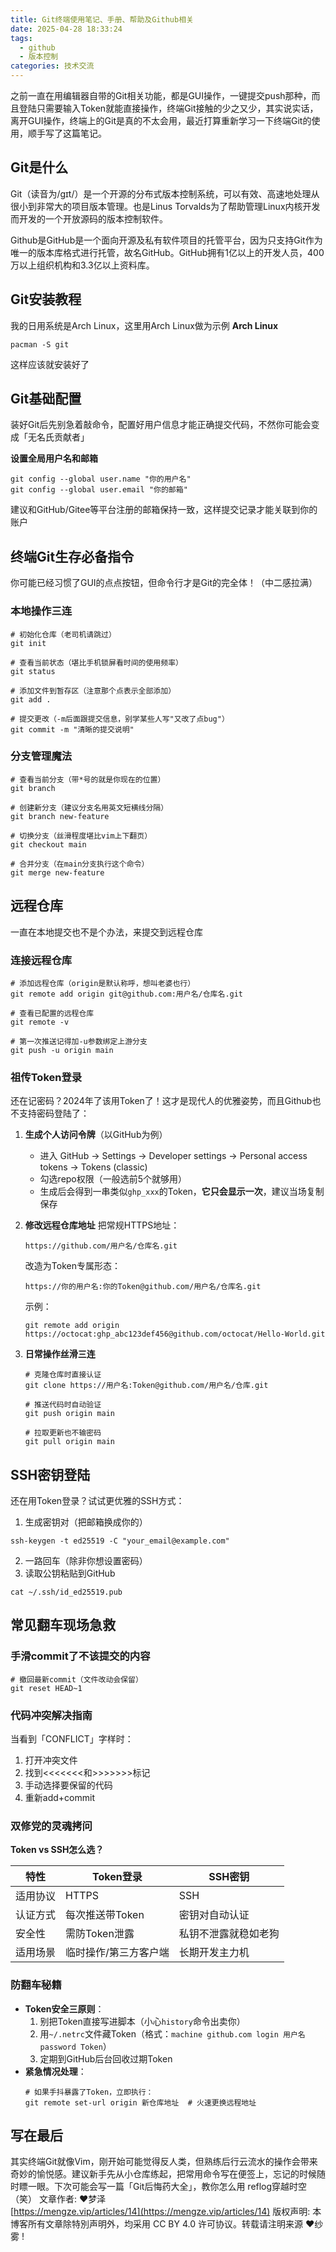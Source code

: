 ```yaml
---
title: Git终端使用笔记、手册、帮助及Github相关
date: 2025-04-28 18:33:24 
tags:
  - github
  - 版本控制
categories: 技术交流
---
```

之前一直在用编辑器自带的Git相关功能，都是GUI操作，一键提交push那种，而且登陆只需要输入Token就能直接操作，终端Git接触的少之又少，其实说实话，离开GUI操作，终端上的Git是真的不太会用，最近打算重新学习一下终端Git的使用，顺手写了这篇笔记。

## Git是什么
Git（读音为/gɪt/）是一个开源的分布式版本控制系统，可以有效、高速地处理从很小到非常大的项目版本管理。也是Linus Torvalds为了帮助管理Linux内核开发而开发的一个开放源码的版本控制软件。

Github是GitHub是一个面向开源及私有软件项目的托管平台，因为只支持Git作为唯一的版本库格式进行托管，故名GitHub。GitHub拥有1亿以上的开发人员，400万以上组织机构和3.3亿以上资料库。

## Git安装教程
我的日用系统是Arch Linux，这里用Arch Linux做为示例
**Arch Linux**
```shell
pacman -S git
```
这样应该就安装好了

## Git基础配置
装好Git后先别急着敲命令，配置好用户信息才能正确提交代码，不然你可能会变成「无名氏贡献者」

**设置全局用户名和邮箱**
```shell
git config --global user.name "你的用户名"
git config --global user.email "你的邮箱"
```
建议和GitHub/Gitee等平台注册的邮箱保持一致，这样提交记录才能关联到你的账户

## 终端Git生存必备指令
你可能已经习惯了GUI的点点按钮，但命令行才是Git的完全体！（中二感拉满）

### 本地操作三连
```shell
# 初始化仓库（老司机请跳过）
git init

# 查看当前状态（堪比手机锁屏看时间的使用频率）
git status

# 添加文件到暂存区（注意那个点表示全部添加）
git add .

# 提交更改（-m后面跟提交信息，别学某些人写"又改了点bug"）
git commit -m "清晰的提交说明"
```

### 分支管理魔法
```shell
# 查看当前分支（带*号的就是你现在的位置）
git branch

# 创建新分支（建议分支名用英文短横线分隔）
git branch new-feature

# 切换分支（丝滑程度堪比vim上下翻页）
git checkout main

# 合并分支（在main分支执行这个命令）
git merge new-feature
```

## 远程仓库
一直在本地提交也不是个办法，来提交到远程仓库

### 连接远程仓库
```shell
# 添加远程仓库（origin是默认称呼，想叫老婆也行）
git remote add origin git@github.com:用户名/仓库名.git

# 查看已配置的远程仓库
git remote -v

# 第一次推送记得加-u参数绑定上游分支
git push -u origin main
```

### 祖传Token登录
还在记密码？2024年了该用Token了！这才是现代人的优雅姿势，而且Github也不支持密码登陆了：

1. **生成个人访问令牌**（以GitHub为例）
   - 进入 GitHub → Settings → Developer settings → Personal access tokens → Tokens (classic)
   - 勾选repo权限（一般选前5个就够用）
   - 生成后会得到一串类似`ghp_xxx`的Token，**它只会显示一次**，建议当场复制保存

2. **修改远程仓库地址**
   把常规HTTPS地址：
   ```shell
   https://github.com/用户名/仓库名.git
   ```
   改造为Token专属形态：
   ```shell
   https://你的用户名:你的Token@github.com/用户名/仓库名.git
   ```
   示例：
   ```shell
   git remote add origin https://octocat:ghp_abc123def456@github.com/octocat/Hello-World.git
   ```

3. **日常操作丝滑三连**
   ```shell
   # 克隆仓库时直接认证
   git clone https://用户名:Token@github.com/用户名/仓库.git

   # 推送代码时自动验证
   git push origin main

   # 拉取更新也不输密码
   git pull origin main
   ```

## SSH密钥登陆
还在用Token登录？试试更优雅的SSH方式：

1. 生成密钥对（把邮箱换成你的）
```shell
ssh-keygen -t ed25519 -C "your_email@example.com"
```
2. 一路回车（除非你想设置密码）
3. 读取公钥粘贴到GitHub
```shell
cat ~/.ssh/id_ed25519.pub
```

## 常见翻车现场急救
### 手滑commit了不该提交的内容
```shell
# 撤回最新commit（文件改动会保留）
git reset HEAD~1
```

### 代码冲突解决指南
当看到「CONFLICT」字样时：
1. 打开冲突文件
2. 找到<<<<<<<和>>>>>>>标记
3. 手动选择要保留的代码
4. 重新add+commit

### 双修党的灵魂拷问
**Token vs SSH怎么选？**

| 特性         | Token登录              | SSH密钥               |
|--------------|-----------------------|-----------------------|
| 适用协议      | HTTPS                 | SSH                  |
| 认证方式      | 每次推送带Token       | 密钥对自动认证        |
| 安全性        | 需防Token泄露         | 私钥不泄露就稳如老狗 |
| 适用场景      | 临时操作/第三方客户端 | 长期开发主力机        |

### 防翻车秘籍
- **Token安全三原则**：
  1. 别把Token直接写进脚本（小心`history`命令出卖你）
  2. 用`~/.netrc`文件藏Token（格式：`machine github.com login 用户名 password Token`）
  3. 定期到GitHub后台回收过期Token
- **紧急情况处理**：
  ```shell
  # 如果手抖暴露了Token，立即执行：
  git remote set-url origin 新仓库地址  # 火速更换远程地址
  ```

## 写在最后
其实终端Git就像Vim，刚开始可能觉得反人类，但熟练后行云流水的操作会带来奇妙的愉悦感。建议新手先从小仓库练起，把常用命令写在便签上，忘记的时候随时瞟一眼。下次可能会写一篇「Git后悔药大全」，教你怎么用 reflog穿越时空（笑）
文章作者: ❤梦泽<br>
[https://mengze.vip/articles/14](https://mengze.vip/articles/14)
版权声明: 本博客所有文章除特別声明外，均采用 CC BY 4.0 许可协议。转载请注明来源 ❤纱雾 !